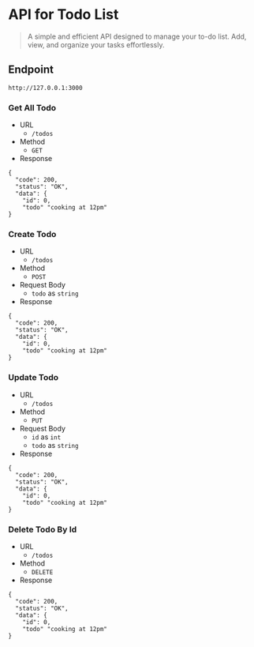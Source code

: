 # API for Todo List

> A simple and efficient API designed to manage your to-do list. Add, view, and organize your tasks effortlessly.

## Endpoint
`http://127.0.0.1:3000`

### Get All Todo
- URL
    - `/todos`
- Method
    - `GET`
- Response
```
{
  "code": 200,
  "status": "OK",
  "data": {
    "id": 0,
    "todo" "cooking at 12pm"
}
```

### Create Todo
- URL
    - `/todos`
- Method
    - `POST`
- Request Body
    - `todo` as `string`
- Response
```
{
  "code": 200,
  "status": "OK",
  "data": {
    "id": 0,
    "todo" "cooking at 12pm"
}
```

### Update Todo
- URL
    - `/todos`
- Method
    - `PUT`
- Request Body
    - `id` as `int`
    - `todo` as `string`
- Response
```
{
  "code": 200,
  "status": "OK",
  "data": {
    "id": 0,
    "todo" "cooking at 12pm"
}
```

### Delete Todo By Id
- URL
    - `/todos`
- Method
    - `DELETE`
- Response
```
{
  "code": 200,
  "status": "OK",
  "data": {
    "id": 0,
    "todo" "cooking at 12pm"
}
```
